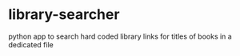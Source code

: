 # library-searcher
python app to search hard coded library links for titles of books in a dedicated file
